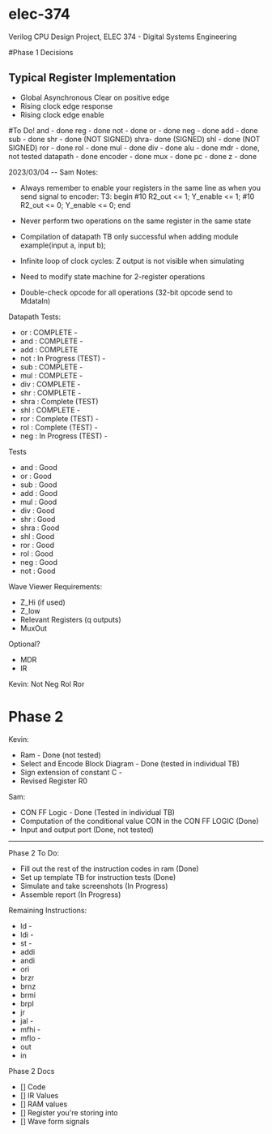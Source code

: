 # elec-374

Verilog CPU Design Project, ELEC 374 - Digital Systems Engineering

#Phase 1 Decisions

## Typical Register Implementation

- Global Asynchronous Clear on positive edge
- Rising clock edge response
- Rising clock edge enable

#To Do!
and - done
reg - done
not - done
or - done
neg - done
add - done
sub - done
shr - done (NOT SIGNED)
shra- done (SIGNED)
shl - done (NOT SIGNED)
ror - done
rol - done
mul - done
div - done
alu - done
mdr - done, not tested
datapath - done
encoder - done
mux - done
pc - done
z - done

2023/03/04 -- Sam Notes:

- Always remember to enable your registers in the same line as when you send signal to encoder:
  T3: begin
  #10 R2_out <= 1; Y_enable <= 1;
  #10 R2_out <= 0; Y_enable <= 0;
  end

- Never perform two operations on the same register in the same state

- Compilation of datapath TB only successful when adding module example(input a, input b);
- Infinite loop of clock cycles: Z output is not visible when simulating
- Need to modify state machine for 2-register operations
- Double-check opcode for all operations (32-bit opcode send to MdataIn)

Datapath Tests:

- or : COMPLETE -
- and : COMPLETE -
- add : COMPLETE
- not : In Progress (TEST) -
- sub : COMPLETE -
- mul : COMPLETE -
- div : COMPLETE -
- shr : COMPLETE -
- shra : Complete (TEST)
- shl : COMPLETE -
- ror : Complete (TEST) -
- rol : Complete (TEST) -
- neg : In Progress (TEST) -

Tests

- and : Good
- or : Good
- sub : Good
- add : Good
- mul : Good
- div : Good
- shr : Good
- shra : Good
- shl : Good
- ror : Good
- rol : Good
- neg : Good
- not : Good

Wave Viewer Requirements:

- Z_Hi (if used)
- Z_low
- Relevant Registers (q outputs)
- MuxOut

Optional?

- MDR
- IR

Kevin:
Not
Neg
Rol
Ror

# Phase 2

Kevin:

- Ram - Done (not tested)
- Select and Encode Block Diagram - Done (tested in individual TB)
- Sign extension of constant C -
- Revised Register R0

Sam:

- CON FF Logic - Done (Tested in individual TB)
- Computation of the conditional value CON in the CON FF LOGIC (Done)
- Input and output port (Done, not tested)

---

Phase 2 To Do:

- Fill out the rest of the instruction codes in ram (Done)
- Set up template TB for instruction tests (Done)
- Simulate and take screenshots (In Progress)
- Assemble report (In Progress)

Remaining Instructions:

- ld    - 
- ldi   -
- st    -
- addi  
- andi
- ori
- brzr
- brnz
- brmi
- brpl 
- jr
- jal -
- mfhi -
- mflo -
- out
- in


Phase 2 Docs
- [] Code 
- [] IR Values
- [] RAM values
- [] Register you're storing into
- [] Wave form signals
